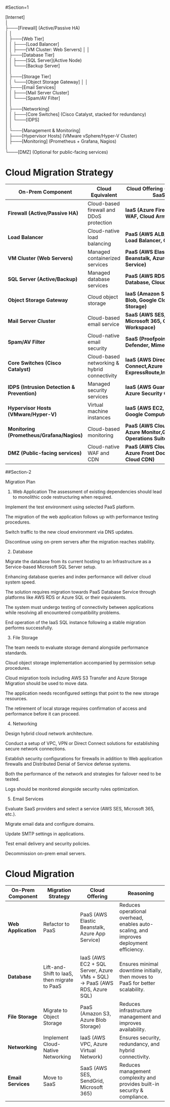 
#Section=1

[Internet]  
│  
├───[Firewall] (Active/Passive HA)  
│   │  
│   ├───[Web Tier]  
│   │   ├───[Load Balancer]  
│   │   ├───[VM Cluster: Web Servers] 
│   │  
│   ├───[Database Tier]  
│   │   ├───[SQL Server](Active Node)  
│   │   └───[Backup Server]  
│   │  
│   ├───[Storage Tier]    
│   │   └───[Object Storage Gateway] 
│   │  
│   ├───[Email Services]  
│   │   ├───[Mail Server Cluster]   
│   │   └───[Spam/AV Filter]  
│   │  
│   ├───[Networking]  
│   │   ├───[Core Switches] (Cisco Catalyst, stacked for redundancy)   
│   │   └───[IDPS]  
│   │  
│   └───[Management & Monitoring]  
│       ├───[Hypervisor Hosts] (VMware vSphere/Hyper-V Cluster)  
│       ├───[Monitoring] (Prometheus + Grafana, Nagios)  
│  
└───[DMZ] (Optional for public-facing services)


# Cloud Migration Strategy

| **On-Prem Component**                         | **Cloud Equivalent**                            | **Cloud Offering (PaaS, IaaS, SaaS)**                         |
|-----------------------------------------------|-------------------------------------------------|---------------------------------------------------------------|
| **Firewall (Active/Passive HA)**              | Cloud-based firewall and DDoS protection        | **IaaS (Azure Firewall, AWS WAF, Cloud Armor)**               |
| **Load Balancer**                             | Cloud-native load balancing                     | **PaaS (AWS ALB, Azure Load Balancer, GCP LB)**               |
| **VM Cluster (Web Servers)**                  | Managed containerized services                  | **PaaS (AWS Elastic Beanstalk, Azure App Service)**           |
| **SQL Server (Active/Backup)**                | Managed database services                       | **PaaS (AWS RDS, Azure SQL Database, Cloud SQL)**             |
| **Object Storage Gateway**                    | Cloud object storage                            | **IaaS (Amazon S3, Azure Blob, Google Cloud Storage)**        |
| **Mail Server Cluster**                       | Cloud-based email service                       | **SaaS (AWS SES, SendGrid, Microsoft 365, Google Workspace)** |
| **Spam/AV Filter**                            | Cloud-native email security                     | **SaaS (Proofpoint, Microsoft Defender, Mimecast)**           |
| **Core Switches (Cisco Catalyst)**            | Cloud-based networking & hybrid connectivity    | **IaaS (AWS Direct Connect,Azure ExpressRoute,Interconnect)** |
| **IDPS (Intrusion Detection & Prevention)**   | Managed security services                       | **IaaS (AWS GuardDuty, Azure Security Center)**               |
| **Hypervisor Hosts (VMware/Hyper-V)**         | Virtual machine instances                       | **IaaS (AWS EC2, Azure VMs, Google Compute Engine)**          |
| **Monitoring (Prometheus/Grafana/Nagios)**    | Cloud-based monitoring                          | **PaaS (AWS CloudWatch, Azure Monitor,GCP Operations Suite)** |
| **DMZ (Public-facing services)**              | Cloud-native WAF and CDN                        | **PaaS (AWS CloudFront, Azure Front Door, Google Cloud CDN)** |


##Section-2

Migration Plan

1) Web Application
The assessment of existing dependencies should lead to monolithic code restructuring when required.

Implement the test environment using selected PaaS platform.

The migration of the web application follows up with performance testing procedures.

Switch traffic to the new cloud environment via DNS updates.

Discontinue using on-prem servers after the migration reaches stability.


2) Database 

Migrate the database from its current hosting to an Infrastructure as a Service-based Microsoft SQL Server setup.

Enhancing database queries and index performance will deliver cloud system speed.

The solution requires migration towards PaaS Database Service through platforms like AWS RDS or Azure SQL or their equivalents.

The system must undergo testing of connectivity between applications while resolving all encountered compatibility problems.

End operation of the IaaS SQL instance following a stable migration performs successfully.


3) File Storage

The team needs to evaluate storage demand alongside performance standards.

Cloud object storage implementation accompanied by permission setup procedures.

Cloud migration tools including AWS S3 Transfer and Azure Storage Migration should be used to move data.

The application needs reconfigured settings that point to the new storage resources.

The retirement of local storage requires confirmation of access and performance before it can proceed.


4)  Networking

Design hybrid cloud network architecture.

Conduct a setup of VPC, VPN or Direct Connect solutions for establishing secure network connections.

Establish security configurations for firewalls in addition to Web application firewalls and Distributed Denial of Service defense systems.

Both the performance of the network and strategies for failover need to be tested.

Logs should be monitored alongside security rules optimization.


5) Email Services

Evaluate SaaS providers and select a service (AWS SES, Microsoft 365, etc.).

Migrate email data and configure domains.

Update SMTP settings in applications.

Test email delivery and security policies.

Decommission on-prem email servers.

# Cloud Migration

| On-Prem Component  | Migration Strategy                                | Cloud Offering                                    | Reasoning |
|--------------------|--------------------------------------------------|--------------------------------------------------|-----------|
| **Web Application** | Refactor to PaaS | PaaS (AWS Elastic Beanstalk, Azure App Service) | Reduces operational overhead, enables auto-scaling, and improves deployment efficiency. |
| **Database** | Lift-and-Shift to IaaS, then migrate to PaaS | IaaS (AWS EC2 + SQL Server, Azure VMs + SQL) → PaaS (AWS RDS, Azure SQL) | Ensures minimal downtime initially, then moves to PaaS for better scalability. |
| **File Storage** | Migrate to Object Storage | PaaS (Amazon S3, Azure Blob Storage) | Reduces infrastructure management and improves availability. |
| **Networking** | Implement Cloud-Native Networking | IaaS (AWS VPC, Azure Virtual Network) | Ensures security, redundancy, and hybrid connectivity. |
| **Email Services** | Move to SaaS | SaaS (AWS SES, SendGrid, Microsoft 365) | Reduces management complexity and provides built-in security & compliance. |



